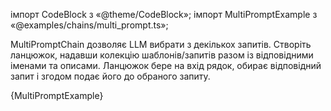 імпорт CodeBlock з «@theme/CodeBlock»; імпорт MultiPromptExample з «@examples/chains/multi_prompt.ts»;


MultiPromptChain дозволяє LLM вибрати з декількох запитів. Створіть ланцюжок, надавши колекцію шаблонів/запитів разом із відповідними іменами та описами. Ланцюжок бере на вхід рядок, обирає відповідний запит і згодом подає його до обраного запиту.

<CodeBlock language="typescript">{MultiPromptExample}</CodeBlock>
